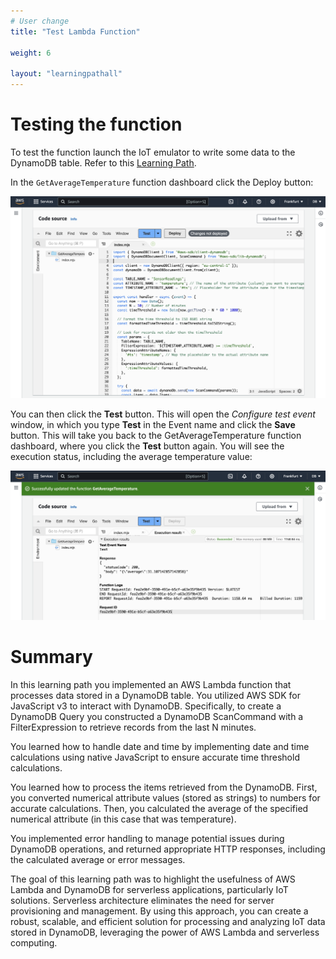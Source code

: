 ```yaml
---
# User change
title: "Test Lambda Function"

weight: 6

layout: "learningpathall"
---
```


# Testing the function
To test the function launch the IoT emulator to write some data to the DynamoDB table. Refer to this [Learning Path](/learning-paths/laptops-and-desktops/win_aws_iot_dynamodb).

In the `GetAverageTemperature` function dashboard click the Deploy button:

![fig5](Figures/05.png)

You can then click the **Test** button. This will open the *Configure test event* window, in which you type **Test** in the Event name and click the **Save** button. This will take you back to the GetAverageTemperature function dashboard, where you click the **Test** button again. You will see the execution status, including the average temperature value:

![fig6](Figures/06.png)

# Summary
In this learning path you implemented an AWS Lambda function that processes data stored in a DynamoDB table. You utilized AWS SDK for JavaScript v3 to interact with DynamoDB. Specifically, to create a DynamoDB Query you constructed a DynamoDB ScanCommand with a FilterExpression to retrieve records from the last N minutes. 

You learned how to handle date and time by implementing date and time calculations using native JavaScript to ensure accurate time threshold calculations. 

You learned how to process the items retrieved from the DynamoDB. First, you converted numerical attribute values (stored as strings) to numbers for accurate calculations. Then, you calculated the average of the specified numerical attribute (in this case that was temperature).

You implemented error handling to manage potential issues during DynamoDB operations, and returned appropriate HTTP responses, including the calculated average or error messages.

The goal of this learning path was to highlight the usefulness of AWS Lambda and DynamoDB for serverless applications, particularly IoT solutions. Serverless architecture eliminates the need for server provisioning and management. By using this approach, you can create a robust, scalable, and efficient solution for processing and analyzing IoT data stored in DynamoDB, leveraging the power of AWS Lambda and serverless computing.
